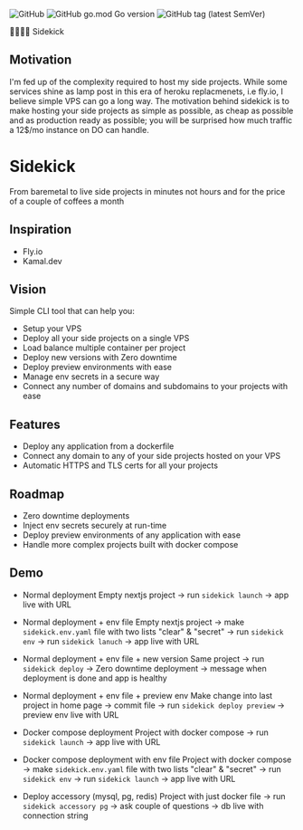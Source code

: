 ![GitHub](https://img.shields.io/github/license/ms-mousa/sidekick)
![GitHub go.mod Go version](https://img.shields.io/github/go-mod/go-version/ms-mousa/sidekick)
![GitHub tag (latest SemVer)](https://img.shields.io/github/v/tag/ms-mousa/sidekick)

🤜🏼🤛🏼
Sidekick

## Motivation
I'm fed up of the complexity required to host my side projects. While some services shine as lamp post in this era of heroku replacmenets, i.e fly.io, I believe simple VPS can go a long way. The motivation behind sidekick is to make hosting your side projects as simple as possible, as cheap as possible and as production ready as possible; you will be surprised how much traffic a 12$/mo instance on DO can handle.

# Sidekick
From baremetal to live side projects in minutes not hours and for the price of a couple of coffees a month

## Inspiration
- Fly.io
- Kamal.dev

## Vision
Simple CLI tool that can help you:
- Setup your VPS
- Deploy all your side projects on a single VPS
- Load balance multiple container per project 
- Deploy new versions with Zero downtime
- Deploy preview environments with ease
- Manage env secrets in a secure way
- Connect any number of domains and subdomains to your projects with ease

## Features
- Deploy any application from a dockerfile
- Connect any domain to any of your side projects hosted on your VPS
- Automatic HTTPS and TLS certs for all your projects

## Roadmap
- Zero downtime deployments
- Inject env secrets securely at run-time
- Deploy preview environments of any application with ease
- Handle more complex projects built with docker compose

## Demo
- Normal deployment 
Empty nextjs project -> run `sidekick launch` -> app live with URL
- Normal deployment + env file
Empty nextjs project -> make `sidekick.env.yaml` file with two lists "clear" & "secret" -> run `sidekick env` -> run `sidekick lanuch` -> app live with URL
- Normal deployment + env file + new version
Same project -> run `sidekick deploy` -> Zero downtime deployment -> message when deployment is done and app is healthy
- Normal deployment + env file + preview env 
Make change into last project in home page -> commit file -> run `sidekick deploy preview` -> preview env live with URL

- Docker compose deployment
Project with docker compose -> run `sidekick launch` -> app live with URL
- Docker compose deployment with env file
Project with docker compose -> make `sidekick.env.yaml` file with two lists "clear" & "secret" -> run `sidekick env` -> run `sidekick launch` -> app live with URL

- Deploy accessory (mysql, pg, redis)
Project with just docker file -> run `sidekick accessory pg` -> ask couple of questions -> db live with connection string


